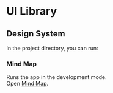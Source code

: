 # UI Library

## Design System

In the project directory, you can run:

### Mind Map

Runs the app in the development mode.\
Open [Mind Map](https://miro.com/welcomeonboard/VVRrVUpaRVo5VlROejU4TEFHWE1POU5wclVJMTFYV1F1TG5KeWljamZHc2hBb1UzSmdvT09kMEhjQ1FVRjlNdnwzNDU4NzY0NTQ5NzUwNDczNzM3fDI=?share_link_id=932702459429).

